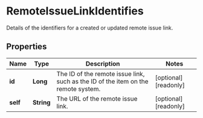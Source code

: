 

# RemoteIssueLinkIdentifies

Details of the identifiers for a created or updated remote issue link.
## Properties

Name | Type | Description | Notes
------------ | ------------- | ------------- | -------------
**id** | **Long** | The ID of the remote issue link, such as the ID of the item on the remote system. |  [optional] [readonly]
**self** | **String** | The URL of the remote issue link. |  [optional] [readonly]



